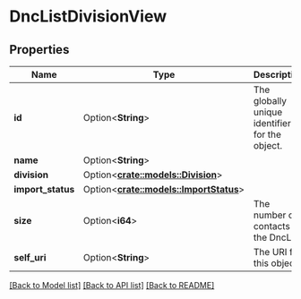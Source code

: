 # DncListDivisionView

## Properties

Name | Type | Description | Notes
------------ | ------------- | ------------- | -------------
**id** | Option<**String**> | The globally unique identifier for the object. | [optional][readonly]
**name** | Option<**String**> |  | [optional]
**division** | Option<[**crate::models::Division**](Division.md)> |  | [optional]
**import_status** | Option<[**crate::models::ImportStatus**](ImportStatus.md)> |  | [optional]
**size** | Option<**i64**> | The number of contacts in the DncList. | [optional][readonly]
**self_uri** | Option<**String**> | The URI for this object | [optional][readonly]

[[Back to Model list]](../README.md#documentation-for-models) [[Back to API list]](../README.md#documentation-for-api-endpoints) [[Back to README]](../README.md)


